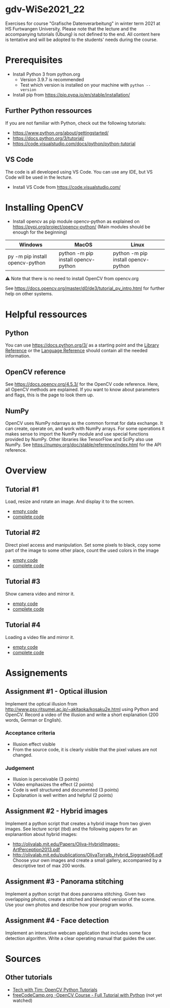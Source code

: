 # gdv-WiSe2021_22
Exercises for course "Grafische Datenverarbeitung" in winter term 2021 at HS Furtwangen University. Please note that the lecture and the accompanying tutorials (Übung) is not defined to the end. All content here is tentative and will be adopted to the students' needs during the course.

# Prerequisites
- Install Python 3 from python.org
  - Version 3.9.7 is recommended
  - Test which version is installed on your machine with `python --version`
- Install pip from https://pip.pypa.io/en/stable/installation/

## Further Python ressources
If you are not familiar with Python, check out the following tutorials:
- https://www.python.org/about/gettingstarted/ 
- https://docs.python.org/3/tutorial/
- https://code.visualstudio.com/docs/python/python-tutorial


## VS Code
The code is all developed using VS Code. You can use any IDE, but VS Code will be used in the lecture.
- Install VS Code from https://code.visualstudio.com/

# Installing OpenCV
- Install opencv as pip module opencv-python as explained on https://pypi.org/project/opencv-python/ (Main modules should be enough for the beginning)

| Windows         | MacOS     | Linux |
|--------------|-----------|------------|
|py -m pip install opencv-python|python -m pip install opencv-python|python -m pip install opencv-python|

⚠ Note that there is no need to install OpenCV from opencv.org

See https://docs.opencv.org/master/d0/de3/tutorial_py_intro.html for further help on other systems.

# Helpful ressources

## Python
You can use https://docs.python.org/3/ as a starting point and the [Library Reference](https://docs.python.org/3/library/index.html) or the [Language Reference](https://docs.python.org/3/reference/index.html) should contain all the needed information.

## OpenCV reference
See https://docs.opencv.org/4.5.3/ for the OpenCV code reference. Here, all OpenCV methods are explained. If you want to know about parameters and flags, this is the page to look them up. 

## NumPy
OpenCV uses NumPy ndarrays as the common format for data exchange. It can create, operate on, and work with NumPy arrays. For some operations it makes sense to import the NumPy module and use special functions provided by NumPy. Other libraries like TensorFlow and SciPy also use NumPy. See https://numpy.org/doc/stable/reference/index.html for the API reference.




# Overview
## Tutorial #1
Load, resize and rotate an image. And display it to the screen.
- [empty code](./GDV_tutorial_01_empty.py)
- [complete code](./GDV_tutorial_01.py)

## Tutorial #2
Direct pixel access and manipulation. Set some pixels to black, copy some part of the image to some other place, count the used colors in the image
- [empty code](./GDV_tutorial_02_empty.py)
- [complete code](./GDV_tutorial_02.py)

## Tutorial #3
Show camera video and mirror it.
- [empty code](./GDV_tutorial_03_empty.py)
- [complete code](./GDV_tutorial_03.py)

## Tutorial #4
Loading a video file and mirror it.
- [empty code](./GDV_tutorial_04_empty.py)
- [complete code](./GDV_tutorial_04.py)

# Assignements
## Assignment #1 - Optical illusion
Implement the optical illusion from http://www.psy.ritsumei.ac.jp/~akitaoka/kosaku2e.html using Python and OpenCV. Record a video of the illusion and write a short explanation (200 words, German or English).
### Acceptance criteria
- Illusion effect visible
- From the source code, it is clearly visible that the pixel values are not changed.
### Judgement
- Illusion is perceivable (3 points)
- Video emphasizes the effect (2 points)
- Code is well structured and documented (3 points)
- Explanation is well written and helpful (2 points)

## Assignment #2 - Hybrid images
Implement a python script that creates a hybrid image from two given images. See lecture script (tbd) and the following papers for an explanantion about hybrid images:
- http://olivalab.mit.edu/Papers/Oliva-HybridImages-ArtPerception2013.pdf
- http://olivalab.mit.edu/publications/OlivaTorralb_Hybrid_Siggraph06.pdf
Choose your own images and create a small gallery, accompanied by a descriptive text of max 200 words.

## Assignment #3 - Panorama stitching
Implement a python script that does panorama stitching. Given two overlapping photos, create a stitched and blended version of the scene. Use your own photos and describe how your program works.

## Assignment #4 - Face detection
Implement an interactive webcam application that includes some face detection algorithm. Write a clear operating manual that guides the user.


# Sources
## Other tutorials
- [Tech with Tim: OpenCV Python Tutorials](https://www.youtube.com/watch?v=qCR2Weh64h4&list=PLzMcBGfZo4-lUA8uGjeXhBUUzPYc6vZRn)
- [freeCodeCamp.org -OpenCV Course - Full Tutorial with Python](https://www.youtube.com/watch?v=oXlwWbU8l2o) (not yet watched)
